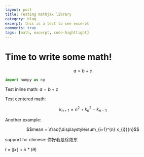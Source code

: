 ```yaml
---
layout: post
title: Testing mathjax library
category: blog
excerpt: this is a test to see excerpt
comments: true
tags: [math, excerpt, code-hightlight]
---
```

# Time to write some math!
$$ a = b + c $$

```python
import numpy as np
```

Test inline math: 
$a = b + c$

Test centered math:

$$k_{n+1} = n^2 + k_n^2 - k_{n-1}$$

Another example:

$$mean = \frac{\displaystyle\sum_{i=1}^{n} x_{i}}{n}$$

support for chinese: 你好我是徐炫东

$l = \|x\| + \lambda*(\theta)$